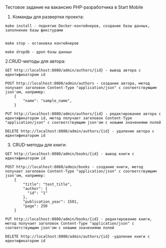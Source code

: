Тестовое задание на вакансию PHP-разработчика в Start Mobile

  1. Команды для развертки проекта:

    make install - поднятие Docker-контейнеров, создание базы данных, заполнение базы фикстурами


    make stop - остановка контейнеров

    make dropdb - дроп базы данных


  2.CRUD-методы для автора:

    GET http://localhost:8080/admin/authors/{id} - вывод автора с идентификатором id

    POST http://localhost:8080/admin/authors - создание автора, метод получает заголовок Content-Type "application/json" с соответствующим json'ом, например:
        {
            "name": "sample_name",
        }

    PUT http://localhost:8080/admin/authors/{id} - редактирование автора с идентификатором id, метод получает заголовок Content-Type "application/json" с соответствующим json'ом с новыми значениями полей

    DELETE http://localhost:8080/admin/authors/{id} - удаление автора с идентификатором id


  3. CRUD-методы для книги:

    GET http://localhost:8080/admin/books/{id} - вывод книги с идентификатором id

    POST http://localhost:8080/admin/books - создание книги, метод получает заголовок Content-Type "application/json" с соответствующим json'ом, например:
        {
            "title": "test_title",
            "author": {
              "id": "1"
            },
            "publication_year": 1501,
            "page": 250
        }

    PUT http://localhost:8080/admin/books/{id} - редактирование книги, метод получает заголовок Content-Type "application/json" с соответствующим json'ом с новыми значениями полей

    DELETE http://localhost:8080/admin/authors/{id} -удаление книги с идентификатором id